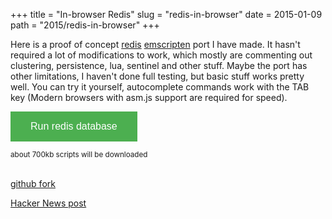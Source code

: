 +++
title = "In-browser Redis"
slug = "redis-in-browser"
date = 2015-01-09
path = "2015/redis-in-browser"
+++

Here is a proof of concept [redis]&nbsp;[emscripten] port I have made. 
It hasn't required a lot of modifications to work, which mostly are commenting out clustering, persistence, lua, sentinel and other stuff.
Maybe the port has other limitations, I haven't done full testing,
but basic stuff works pretty well.
You can try it yourself, autocomplete commands work with the TAB key
(Modern browsers with asm.js support are required for speed).
<br/>
<p>
  <input id="run" type="button" value="Run redis database"/>
</p>
<small id="status">about 700kb scripts will be downloaded</small>

<div class="terminal" id="output" rows="8">
</div>

<footer>
<br/>

[github fork]

[Hacker News post]
</footer>

[emscripten]: http://kripken.github.io/emscripten-site/
[redis]: http://redis.io
[github fork]: https://github.com/narma/redis
[Hacker News post]: https://news.ycombinator.com/item?id=9020245

<style>
  #run {
    background-color: #4CAF50;
    border: none;
    color: white;
    padding: 15px 32px;
    text-align: center;
    text-decoration: none;
    display: inline-block;
    font-size: 16px;
  }
  #run:hover {
    background-color: #3C9F45;
  }
  #run:disabled {
    background-color: gray;
  }
</style>
<script type='text/javascript'>
var statusElement = document.getElementById('status');

function status(text) {
  console.log(text);
  statusElement.innerHTML = text;
}

var Module = {
    preRun: [],
    postRun: [],
    print: (function() {
      //var element = document.getElementById('output');
      //if (element) element.value = ''; // clear browser cache
      return function(text) {
        text = Array.prototype.slice.call(arguments).join(' ');
        console.log(text);
        if (jQuery) {
          jQuery('#output').terminal().echo(text);
        }
      };
    })(),
    printErr: function(text) {
      text = Array.prototype.slice.call(arguments).join(' ');
      if (0) { // XXX disabled for safety typeof dump == 'function') {
        dump(text + '\n'); // fast, straight to the real console
      } else {
        console.error(text);
      }
    },
    setStatus: function(text) {
      if (!Module.setStatus.last) Module.setStatus.last = { time: Date.now(), text: '' };
      if (text === Module.setStatus.text) return;
      var m = text.match(/([^(]+)\((\d+(\.\d+)?)\/(\d+)\)/);
      var now = Date.now();
      statusElement.innerHTML = text;
    },
    totalDependencies: 0
  };
  window.onerror = function(event) {
    Module.setStatus('Exception thrown, see JavaScript console');
    Module.setStatus = function(text) {
      if (text) Module.printErr('[post-exception status] ' + text);
    };
  };
  window.on_redis_ready = function() {
    status('ready');
    jQuery('#output').terminal().focus(true);
  }

function loadScript(url, callback) {

    var script = document.createElement("script")
    script.type = "text/javascript";
    script.async = true;

    if (script.readyState){  //IE
        script.onreadystatechange = function(){
            if (script.readyState == "loaded" ||
                    script.readyState == "complete"){
                script.onreadystatechange = null;
                callback();
            }
        };
    } else {  //Others
        script.onload = callback;
    }

    script.src = url;
    document.getElementsByTagName("head")[0].appendChild(script);
}
function redisloaded() {
  status('Eval redis script...');
}
function parse_result(res, term) {
  var code = res[0];
  if (res == "$-1\r\n") return "(nil)";

  var re = /\$(-|\d)+\s+/gi;

  if (code == "-") return res; // return errors
  if (code == "+") return res.substr(1).trim();
  if (code == "$") {
    return '"' + res.replace(re, "").trim() + '"';
  }
  if (code == ":") {
    return "(integer) " + res.substr(1);
  }
  if (code == "*") {
    var a = res.split('\r\n'),
      i,y = 1, l = a.length, c, result = '';

    for(i = 0; i < l; ++i) {
      c = a[i];
      if (c[0] == '*' || c[0] == '$' || c.length == 0) continue;
      term.echo('' + y + ') "' + c + '"');
      y++;
    }
    return false;
  }

  return res;
}
var cmds = ['APPEND',
 'AUTH',
 'BGREWRITEAOF',
 'BGSAVE',
 'BITCOUNT',
 'BITOP',
 'BITPOS',
 'BLPOP',
 'BRPOP',
 'BRPOPLPUSH',
 'CLIENT GETNAME',
 'CLIENT KILL',
 'CLIENT LIST',
 'CLIENT PAUSE',
 'CLIENT SETNAME',
 'CLUSTER SLOTS',
 'COMMAND',
 'COMMAND COUNT',
 'COMMAND GETKEYS',
 'COMMAND INFO',
 'CONFIG GET',
 'CONFIG RESETSTAT',
 'CONFIG REWRITE',
 'CONFIG SET',
 'DBSIZE',
 'DEBUG OBJECT',
 'DEBUG SEGFAULT',
 'DECR',
 'DECRBY',
 'DEL',
 'DISCARD',
 'DUMP',
 'ECHO',
 'EVAL',
 'EVALSHA',
 'EXEC',
 'EXISTS',
 'EXPIRE',
 'EXPIREAT',
 'FLUSHALL',
 'FLUSHDB',
 'GET',
 'GETBIT',
 'GETRANGE',
 'GETSET',
 'HDEL',
 'HEXISTS',
 'HGET',
 'HGETALL',
 'HINCRBY',
 'HINCRBYFLOAT',
 'HKEYS',
 'HLEN',
 'HMGET',
 'HMSET',
 'HSCAN',
 'HSET',
 'HSETNX',
 'HVALS',
 'INCR',
 'INCRBY',
 'INCRBYFLOAT',
 'INFO',
 'KEYS',
 'LASTSAVE',
 'LINDEX',
 'LINSERT',
 'LLEN',
 'LPOP',
 'LPUSH',
 'LPUSHX',
 'LRANGE',
 'LREM',
 'LSET',
 'LTRIM',
 'MGET',
 'MIGRATE',
 'MONITOR',
 'MOVE',
 'MSET',
 'MSETNX',
 'MULTI',
 'OBJECT',
 'PERSIST',
 'PEXPIRE',
 'PEXPIREAT',
 'PFADD',
 'PFCOUNT',
 'PFMERGE',
 'PING',
 'PSETEX',
 'PSUBSCRIBE',
 'PTTL',
 'PUBLISH',
 'PUBSUB',
 'PUNSUBSCRIBE',
 'QUIT',
 'RANDOMKEY',
 'RENAME',
 'RENAMENX',
 'RESTORE',
 'ROLE',
 'RPOP',
 'RPOPLPUSH',
 'RPUSH',
 'RPUSHX',
 'SADD',
 'SAVE',
 'SCAN',
 'SCARD',
 'SCRIPT EXISTS',
 'SCRIPT FLUSH',
 'SCRIPT KILL',
 'SCRIPT LOAD',
 'SDIFF',
 'SDIFFSTORE',
 'SELECT',
 'SET',
 'SETBIT',
 'SETEX',
 'SETNX',
 'SETRANGE',
 'SHUTDOWN',
 'SINTER',
 'SINTERSTORE',
 'SISMEMBER',
 'SLAVEOF',
 'SLOWLOG',
 'SMEMBERS',
 'SMOVE',
 'SORT',
 'SPOP',
 'SRANDMEMBER',
 'SREM',
 'SSCAN',
 'STRLEN',
 'SUBSCRIBE',
 'SUNION',
 'SUNIONSTORE',
 'SYNC',
 'TIME',
 'TTL',
 'TYPE',
 'UNSUBSCRIBE',
 'UNWATCH',
 'WATCH',
 'ZADD',
 'ZCARD',
 'ZCOUNT',
 'ZINCRBY',
 'ZINTERSTORE',
 'ZLEXCOUNT',
 'ZRANGE',
 'ZRANGEBYLEX',
 'ZRANGEBYSCORE',
 'ZRANK',
 'ZREM',
 'ZREMRANGEBYLEX',
 'ZREMRANGEBYRANK',
 'ZREMRANGEBYSCORE',
 'ZREVRANGE',
 'ZREVRANGEBYLEX',
 'ZREVRANGEBYSCORE',
 'ZREVRANK',
 'ZSCAN',
 'ZSCORE',
 'ZUNIONSTORE'];

function jquery_loaded() {
  status('get jquery.terminal');
  // loadScript('//cdnjs.cloudflare.com/ajax/libs/jquery-mousewheel/3.1.12/jquery.mousewheel.min.js');
  $('<link>')
    .appendTo('head')
    .attr({type : 'text/css', rel : 'stylesheet'})
    .attr('href', '//cdnjs.cloudflare.com/ajax/libs/jquery.terminal/2.21.0/css/jquery.terminal.min.css');

  loadScript('//cdnjs.cloudflare.com/ajax/libs/jquery.terminal/2.21.0/js/jquery.terminal.min.js', function() {
      status('get redis-server');
      $('#output').terminal(function(command, term) {
        if (command !== '') {
            try {
                rsend(command + "\r\n");
                var result = rrecv();
                if (result) {
                  var parsed = parse_result(result, term);
                  if (parsed) term.echo(parsed);
                }
            } catch(e) {
                term.error(new String(e));
            }
        } else {
           term.echo('');
        }
    }, {
        completion: function(text, cb) {
          //debugger;
          var suggests = [], i, cmds_len = cmds.length;
          var t = text.toUpperCase(), current,
            t_len  = text.length;

          var on_screen = this.get_command();
          if (on_screen.length > 0 && on_screen[on_screen.length-1] === ' ') {
            // subcmd search
            cb([]);
            return [];
          } else {
            // cmd search
            for (i=0; i < cmds_len; ++i) {
              current = cmds[i];
              if (current.indexOf(t) == 0) suggests.push(text + current.substr(t_len));
            }
          }
          cb(suggests);
          return suggests;
        },
        greetings: '',
        name: 'redis_js_demo',
        height: 260,
        prompt: 'redis-js> '});
    loadScript('/redis-in-browser/redis-server.js', redisloaded);

  });
}
window.onload = function() {
  statusElement = document.getElementById('status');
  document.getElementById('run').addEventListener('click', function() {
    this.disabled = "disabled";
    status('get jquery');
    loadScript('//cdnjs.cloudflare.com/ajax/libs/jquery/3.4.1/jquery.min.js', jquery_loaded);
  });
}
</script>